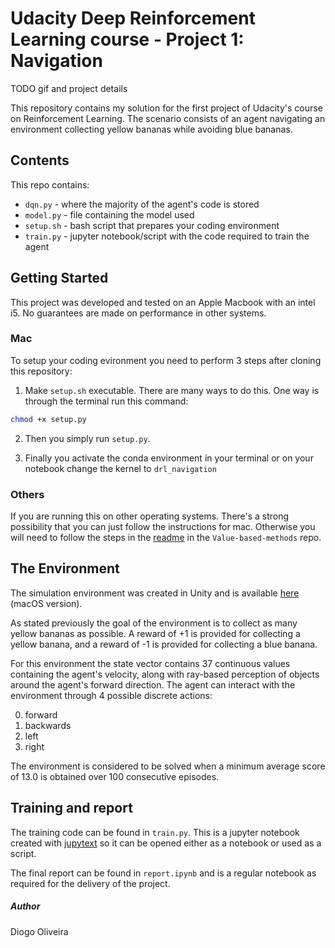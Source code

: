# Udacity Deep Reinforcement Learning course - Project 1: Navigation

TODO gif and project details

This repository contains my solution for the first project of Udacity's course on Reinforcement Learning. The scenario consists of an agent navigating an environment collecting yellow bananas while avoiding blue bananas.

## Contents
This repo contains:
* `dqn.py` - where the majority of the agent's code is stored
* `model.py` - file containing the model used
* `setup.sh` - bash script that prepares your coding environment
* `train.py` - jupyter notebook/script with the code required to train the agent
## Getting Started

This project was developed and tested on an Apple Macbook with an intel i5. No guarantees are made on performance in other systems. 

### Mac

To setup your coding evironment you need to perform 3 steps after cloning this repository:

1. Make `setup.sh` executable. There are many ways to do this. One way is through the terminal run this command:

```bash
chmod +x setup.py
```

2. Then you simply run `setup.py`.

3. Finally you activate the conda environment in your terminal or on your notebook change the kernel to `drl_navigation`
### Others

If you are running this on other operating systems. There's a strong possibility that you can just follow the instructions for mac. Otherwise you will need to follow the steps in the [readme](Value-based-methods/README.md) in the `Value-based-methods` repo.

## The Environment

The simulation environment was created in Unity and is available [here](https://github.com/Taxuspt/udacity_reinforcement_learning_navigation/blob/master/Banana.app) (macOS version).

As stated previously the goal of the environment is to collect as many yellow bananas as possible. A reward of +1 is provided for collecting a yellow banana, and a reward of -1 is provided for collecting a blue banana.

For this environment the state vector contains 37 continuous values containing the agent's velocity, along with ray-based perception of objects around the agent's forward direction. The agent can interact with the environment through 4 possible discrete actions: 

0. forward
1. backwards
2. left
3. right 

The environment is considered to be solved when a minimum average score of 13.0 is obtained over 100 consecutive episodes.

## Training and report

The training code can be found in `train.py`. This is a jupyter notebook created with [jupytext](https://github.com/mwouts/jupytext#:~:text=Jupytext%20is%20a%20plugin%20for,Scripts%20in%20many%20languages.) so it can be opened either as a notebook or used as a script. 

The final report can be found in `report.ipynb` and is a regular notebook as required for the delivery of the project.


##### Author

Diogo Oliveira